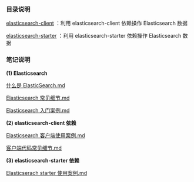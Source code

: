 ### 目录说明

[elasticsearch-client](elasticsearch-client) ：利用 elasticsearch-client 依赖操作 Elasticsearch 数据

[elasticsearch-starter](elasticsearch-starter) ：利用 elasticsearch-starter 依赖操作 Elasticsearch 数据



### 笔记说明

**(1) Elasticsearch**

[什么是 ElasticSearch.md](docs/什么是%20ElasticSearch.md)

[Elasticsearch 常见细节.md](docs/Elasticsearch%20常见细节.md)

[Elasticsearch 入门案例.md](docs/Elasticsearch%20入门案例.md)



**(2) elasticsearch-client 依赖**

[Elasticsearch 客户端使用案例.md](elasticsearch-client/src/main/resources/docs/Elasticsearch%20客户端使用案例.md)

[客户端代码常见细节.md](elasticsearch-client/src/main/resources/docs/客户端代码常见细节.md)



**(3) elasticsearch-starter 依赖**

[Elasticserach starter 使用案例.md](elasticsearch-starter/src/main/resources/docs/Elasticserach%20starter%20使用案例.md)